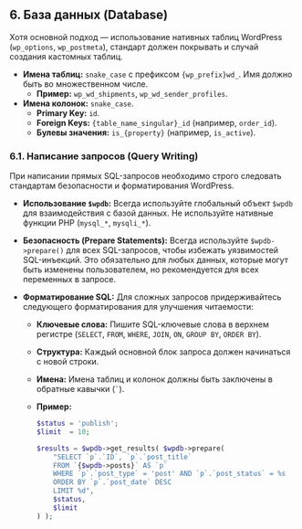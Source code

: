 ## 6. База данных (Database)

Хотя основной подход — использование нативных таблиц WordPress (`wp_options`, `wp_postmeta`), стандарт должен покрывать и случай создания кастомных таблиц.

- **Имена таблиц:** `snake_case` с префиксом `{wp_prefix}wd_`. Имя должно быть во множественном числе.
  - **Пример:** `wp_wd_shipments`, `wp_wd_sender_profiles`.
- **Имена колонок:** `snake_case`.
  - **Primary Key:** `id`.
  - **Foreign Keys:** `{table_name_singular}_id` (например, `order_id`).
  - **Булевы значения:** `is_{property}` (например, `is_active`).

### 6.1. Написание запросов (Query Writing)

При написании прямых SQL-запросов необходимо строго следовать стандартам безопасности и форматирования WordPress.

- **Использование `$wpdb`:** Всегда используйте глобальный объект `$wpdb` для взаимодействия с базой данных. Не используйте нативные функции PHP (`mysql_*`, `mysqli_*`).

- **Безопасность (Prepare Statements):** Всегда используйте `$wpdb->prepare()` для всех SQL-запросов, чтобы избежать уязвимостей SQL-инъекций. Это обязательно для любых данных, которые могут быть изменены пользователем, но рекомендуется для всех переменных в запросе.

- **Форматирование SQL:** Для сложных запросов придерживайтесь следующего форматирования для улучшения читаемости:
  - **Ключевые слова:** Пишите SQL-ключевые слова в верхнем регистре (`SELECT`, `FROM`, `WHERE`, `JOIN`, `ON`, `GROUP BY`, `ORDER BY`).
  - **Структура:** Каждый основной блок запроса должен начинаться с новой строки.
  - **Имена:** Имена таблиц и колонок должны быть заключены в обратные кавычки (`` ` ``).
  - **Пример:**

    ```php
    $status = 'publish';
    $limit  = 10;

    $results = $wpdb->get_results( $wpdb->prepare(
        "SELECT `p`.`ID`, `p`.`post_title`
        FROM `{$wpdb->posts}` AS `p`
        WHERE `p`.`post_type` = 'post' AND `p`.`post_status` = %s
        ORDER BY `p`.`post_date` DESC
        LIMIT %d",
        $status,
        $limit
    ) );
    ```
